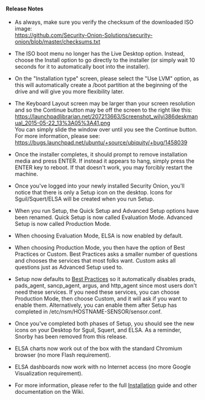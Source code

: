 #### Release Notes

- As always, make sure you verify the checksum of the downloaded ISO image:  
https://github.com/Security-Onion-Solutions/security-onion/blob/master/checksums.txt

- The ISO boot menu no longer has the Live Desktop option.  Instead, choose the Install option to go directly to the installer (or simply wait 10 seconds for it to automatically boot into the installer).

- On the "Installation type" screen, please select the "Use LVM" option, as this will automatically create a /boot partition at the beginning of the drive and will give you more flexibility later.

- The Keyboard Layout screen may be larger than your screen resolution and so the Continue button may be off the screen to the right like this:  
https://launchpadlibrarian.net/207213663/Screenshot_wilyi386deskmanual_2015-05-22_13%3A05%3A41.png  
You can simply slide the window over until you see the Continue button.  For more information, please see:  
https://bugs.launchpad.net/ubuntu/+source/ubiquity/+bug/1458039

- Once the installer completes, it should prompt to remove installation media and press ENTER.  If instead it appears to hang, simply press the ENTER key to reboot.  If that doesn't work, you may forcibly restart the machine.

- Once you've logged into your newly installed Security Onion, you'll notice that there is only a Setup icon on the desktop.  Icons for Sguil/Squert/ELSA will be created when you run Setup.

- When you run Setup, the Quick Setup and Advanced Setup options have been renamed.  Quick Setup is now called Evaluation Mode.  Advanced Setup is now called Production Mode.  

- When choosing Evaluation Mode, ELSA is now enabled by default.

- When choosing Production Mode, you then have the option of Best Practices or Custom.  Best Practices asks a smaller number of questions and chooses the services that most folks want.  Custom asks all questions just as Advanced Setup used to.

- Setup now defaults to [Best Practices](Best-Practices) so it automatically disables prads, pads_agent, sancp_agent, argus, and http_agent since most users don't need these services.  If you need these services, you can choose Production Mode, then choose Custom, and it will ask if you want to enable them.  Alternatively, you can enable them after Setup has completed in /etc/nsm/HOSTNAME-SENSOR/sensor.conf.

- Once you've completed both phases of Setup, you should see the new icons on your Desktop for Sguil, Squert, and ELSA.  As a reminder, Snorby has been removed from this release.

- ELSA charts now work out of the box with the standard Chromium browser (no more Flash requirement).

- ELSA dashboards now work with no Internet access (no more Google Visualization requirement).

- For more information, please refer to the full [Installation](Installation) guide and other documentation on the Wiki.